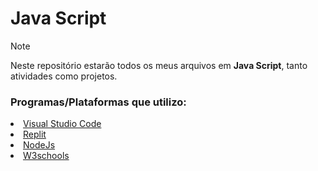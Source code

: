  <h1>Java Script</h1>

> [!NOTE]
> Neste repositório estarão todos os meus arquivos em <b>Java Script</b>, tanto atividades como projetos.

<div>
<h3>Programas/Plataformas que utilizo:</h3>
<li><a href="https://code.visualstudio.com/">Visual Studio Code</a></li>
<li><a href="https://replit.com/">Replit</a></li>
<li><a href="https://nodejs.org/en">NodeJs</a></li>
 <li><a href="https://www.w3schools.com/js/">W3schools</a></li>
</div>



